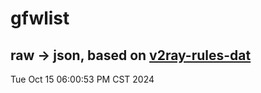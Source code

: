 # gfwlist
## raw -> json, based on [v2ray-rules-dat](https://github.com/Loyalsoldier/v2ray-rules-dat)
Tue Oct 15 06:00:53 PM CST 2024

